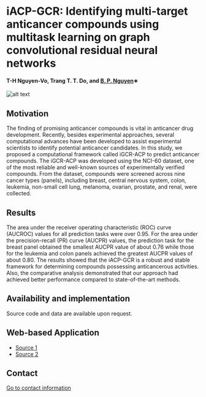 # iACP-GCR: Identifying multi-target anticancer compounds using multitask learning on graph convolutional residual neural networks
#### T-H Nguyen-Vo, Trang T. T. Do, and [B. P. Nguyen](https://homepages.ecs.vuw.ac.nz/~nguyenb5/about.html)∗

![alt text](https://github.com/mldlproject/2022-iGCR-ACP/blob/main/iGCR_APC_DL_abs.svg)

## Motivation
The finding of promising anticancer compounds is vital in anticancer drug development. Recently, besides experimental
approaches, several computational advances have been developed to assist experimental scientists to identify potential
anticancer candidates. In this study, we proposed a computational framework called iGCR-ACP to predict anticancer
compounds. The iGCR-ACP was developed using the NCI-60 dataset, one of the most reliable and well-known sources of experimentally 
verified compounds. From the dataset, compounds were screened across nine cancer types (panels), including breast, central
nervous system, colon, leukemia, non-small cell lung, melanoma, ovarian, prostate, and renal, were collected. 

## Results
The area under the receiver operating characteristic (ROC) curve (AUCROC) values for all prediction tasks were over 0.95. For the area 
under the precision-recall (PR) curve (AUCPR) values, the prediction task for the breast panel obtained the smallest AUCPR value of about 0.76 
while those for the leukemia and colon panels achieved the greatest AUCPR values of about 0.80. The results showed that the iACP-GCR 
is a robust and stable framework for determining compounds possessing anticancerous activities. Also, the comparative analysis
demonstrated that our approach had achieved better performance compared to state-of-the-art methods.

## Availability and implementation
Source code and data are available upon request.

## Web-based Application
- [Source 1](http://14.231.244.182:8005/)
- [Source 2](http://192.168.1.7:8005/)

## Contact 
[Go to contact information](https://homepages.ecs.vuw.ac.nz/~nguyenb5/contact.html)
